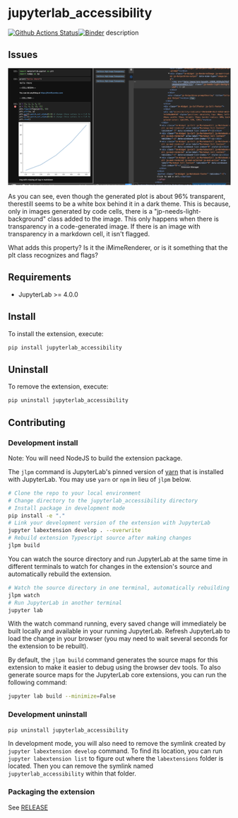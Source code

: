 # jupyterlab_accessibility

[![Github Actions Status](https://github.com/github_username/jupyterlab_accessibility/workflows/Build/badge.svg)](https://github.com/github_username/jupyterlab_accessibility/actions/workflows/build.yml)[![Binder](https://mybinder.org/badge_logo.svg)](https://mybinder.org/v2/gh/github_username/jupyterlab_accessibility/main?urlpath=lab)
description

## Issues
![Plot with transparency issue](TransparencyIssueReadme.png)

As you can see, even though the generated plot is about 96% transparent, therestill seems to be a white box behind it in a dark theme. This is because, only in images generated by code cells, there is a "jp-needs-light-background" class added to the image. This only happens when there is transparency in a code-generated image. If there is an image with transparency in a markdown cell, it isn't flagged.

What adds this property? Is it the iMimeRenderer, or is it something that the plt class recognizes and flags?

## Requirements

- JupyterLab >= 4.0.0

## Install

To install the extension, execute:

```bash
pip install jupyterlab_accessibility
```

## Uninstall

To remove the extension, execute:

```bash
pip uninstall jupyterlab_accessibility
```

## Contributing

### Development install

Note: You will need NodeJS to build the extension package.

The `jlpm` command is JupyterLab's pinned version of
[yarn](https://yarnpkg.com/) that is installed with JupyterLab. You may use
`yarn` or `npm` in lieu of `jlpm` below.

```bash
# Clone the repo to your local environment
# Change directory to the jupyterlab_accessibility directory
# Install package in development mode
pip install -e "."
# Link your development version of the extension with JupyterLab
jupyter labextension develop . --overwrite
# Rebuild extension Typescript source after making changes
jlpm build
```

You can watch the source directory and run JupyterLab at the same time in different terminals to watch for changes in the extension's source and automatically rebuild the extension.

```bash
# Watch the source directory in one terminal, automatically rebuilding when needed
jlpm watch
# Run JupyterLab in another terminal
jupyter lab
```

With the watch command running, every saved change will immediately be built locally and available in your running JupyterLab. Refresh JupyterLab to load the change in your browser (you may need to wait several seconds for the extension to be rebuilt).

By default, the `jlpm build` command generates the source maps for this extension to make it easier to debug using the browser dev tools. To also generate source maps for the JupyterLab core extensions, you can run the following command:

```bash
jupyter lab build --minimize=False
```

### Development uninstall

```bash
pip uninstall jupyterlab_accessibility
```

In development mode, you will also need to remove the symlink created by `jupyter labextension develop`
command. To find its location, you can run `jupyter labextension list` to figure out where the `labextensions`
folder is located. Then you can remove the symlink named `jupyterlab_accessibility` within that folder.

### Packaging the extension

See [RELEASE](RELEASE.md)
